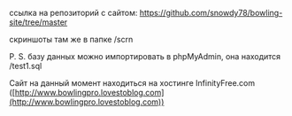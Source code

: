 ссылка на репозиторий с сайтом: https://github.com/snowdy78/bowling-site/tree/master

скриншоты там же в папке /scrn

P. S. базу данных можно импортировать в phpMyAdmin, она находится /test1.sql 

Сайт на данный момент находиться на хостинге InfinityFree.com ([http://www.bowlingpro.lovestoblog.com](http://www.bowlingpro.lovestoblog.com))
